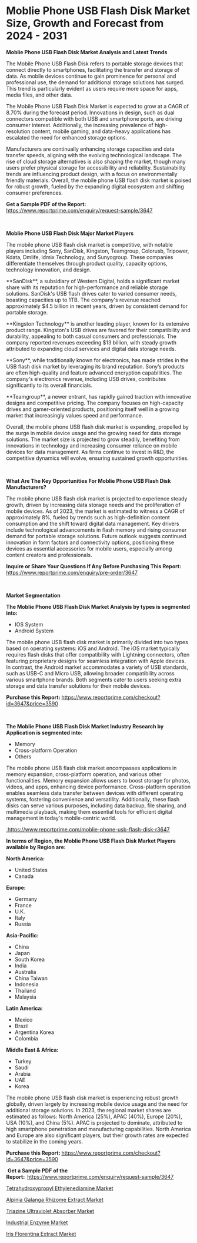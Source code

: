 <p><h1>Moblie Phone USB Flash Disk Market Size, Growth and Forecast from 2024 - 2031</h1></p><p><strong>Moblie Phone USB Flash Disk Market Analysis and Latest Trends</strong></p>
<p><p>The Mobile Phone USB Flash Disk refers to portable storage devices that connect directly to smartphones, facilitating the transfer and storage of data. As mobile devices continue to gain prominence for personal and professional use, the demand for additional storage solutions has surged. This trend is particularly evident as users require more space for apps, media files, and other data.</p><p>The Mobile Phone USB Flash Disk Market is expected to grow at a CAGR of 8.70% during the forecast period. Innovations in design, such as dual connectors compatible with both USB and smartphone ports, are driving consumer interest. Additionally, the increasing prevalence of high-resolution content, mobile gaming, and data-heavy applications has escalated the need for enhanced storage options. </p><p>Manufacturers are continually enhancing storage capacities and data transfer speeds, aligning with the evolving technological landscape. The rise of cloud storage alternatives is also shaping the market, though many users prefer physical storage for accessibility and reliability. Sustainability trends are influencing product design, with a focus on environmentally friendly materials. Overall, the mobile phone USB flash disk market is poised for robust growth, fueled by the expanding digital ecosystem and shifting consumer preferences.</p></p>
<p><strong>Get a Sample PDF of the Report:&nbsp;</strong> <a href="https://www.reportprime.com/enquiry/request-sample/3647">https://www.reportprime.com/enquiry/request-sample/3647</a></p>
<p>&nbsp;</p>
<p><strong>Moblie Phone USB Flash Disk Major Market Players</strong></p>
<p><p>The mobile phone USB flash disk market is competitive, with notable players including Sony, SanDisk, Kingston, Teamgroup, Colorusb, Tripower, Kdata, Dmlife, Idmix Technology, and Sunyogroup. These companies differentiate themselves through product quality, capacity options, technology innovation, and design.</p><p>**SanDisk**, a subsidiary of Western Digital, holds a significant market share with its reputation for high-performance and reliable storage solutions. SanDisk's USB flash drives cater to varied consumer needs, boasting capacities up to 1TB. The company's revenue reached approximately $4.5 billion in recent years, driven by consistent demand for portable storage.</p><p>**Kingston Technology** is another leading player, known for its extensive product range. Kingston's USB drives are favored for their compatibility and durability, appealing to both casual consumers and professionals. The company reported revenues exceeding $13 billion, with steady growth attributed to expanding cloud services and digital data storage needs.</p><p>**Sony**, while traditionally known for electronics, has made strides in the USB flash disk market by leveraging its brand reputation. Sony’s products are often high-quality and feature advanced encryption capabilities. The company's electronics revenue, including USB drives, contributes significantly to its overall financials.</p><p>**Teamgroup**, a newer entrant, has rapidly gained traction with innovative designs and competitive pricing. The company focuses on high-capacity drives and gamer-oriented products, positioning itself well in a growing market that increasingly values speed and performance.</p><p>Overall, the mobile phone USB flash disk market is expanding, propelled by the surge in mobile device usage and the growing need for data storage solutions. The market size is projected to grow steadily, benefiting from innovations in technology and increasing consumer reliance on mobile devices for data management. As firms continue to invest in R&D, the competitive dynamics will evolve, ensuring sustained growth opportunities.</p></p>
<p>&nbsp;</p>
<p><strong>What Are The Key Opportunities For Moblie Phone USB Flash Disk Manufacturers?</strong></p>
<p><p>The mobile phone USB flash disk market is projected to experience steady growth, driven by increasing data storage needs and the proliferation of mobile devices. As of 2023, the market is estimated to witness a CAGR of approximately 8%, fueled by trends such as high-definition content consumption and the shift toward digital data management. Key drivers include technological advancements in flash memory and rising consumer demand for portable storage solutions. Future outlook suggests continued innovation in form factors and connectivity options, positioning these devices as essential accessories for mobile users, especially among content creators and professionals.</p></p>
<p><strong>Inquire or Share Your Questions If Any Before Purchasing This Report:</strong> <a href="https://www.reportprime.com/enquiry/pre-order/3647">https://www.reportprime.com/enquiry/pre-order/3647</a></p>
<p>&nbsp;</p>
<p><strong>Market Segmentation</strong></p>
<p><strong>The Moblie Phone USB Flash Disk Market Analysis by types is segmented into:</strong></p>
<p><ul><li>IOS System</li><li>Android System</li></ul></p>
<p><p>The mobile phone USB flash disk market is primarily divided into two types based on operating systems: iOS and Android. The iOS market typically requires flash disks that offer compatibility with Lightning connectors, often featuring proprietary designs for seamless integration with Apple devices. In contrast, the Android market accommodates a variety of USB standards, such as USB-C and Micro USB, allowing broader compatibility across various smartphone brands. Both segments cater to users seeking extra storage and data transfer solutions for their mobile devices.</p></p>
<p><strong>Purchase this Report:&nbsp;</strong><a href="https://www.reportprime.com/checkout?id=3647&price=3590">https://www.reportprime.com/checkout?id=3647&price=3590</a></p>
<p>&nbsp;</p>
<p><strong>The Moblie Phone USB Flash Disk Market Industry Research by Application is segmented into:</strong></p>
<p><ul><li>Memory</li><li>Cross-platform Operation</li><li>Others</li></ul></p>
<p><p>The mobile phone USB flash disk market encompasses applications in memory expansion, cross-platform operation, and various other functionalities. Memory expansion allows users to boost storage for photos, videos, and apps, enhancing device performance. Cross-platform operation enables seamless data transfer between devices with different operating systems, fostering convenience and versatility. Additionally, these flash disks can serve various purposes, including data backup, file sharing, and multimedia playback, making them essential tools for efficient digital management in today's mobile-centric world.</p></p>
<p><a href="https://www.reportprime.com/moblie-phone-usb-flash-disk-r3647">&nbsp;https://www.reportprime.com/moblie-phone-usb-flash-disk-r3647</a></p>
<p><strong>In terms of Region, the Moblie Phone USB Flash Disk Market Players available by Region are:</strong></p>
<p>
    <p> <strong> North America: </strong>
        <ul>
            <li>United States</li>
            <li>Canada</li>
        </ul>
        </p> 
    <p> <strong> Europe: </strong>
        <ul>
            <li>Germany</li>
            <li>France</li>
            <li>U.K.</li>
            <li>Italy</li>
            <li>Russia</li>
        </ul>
        </p> 
    <p> <strong> Asia-Pacific: </strong>
        <ul>
            <li>China</li>
            <li>Japan</li>
            <li>South Korea</li>
            <li>India</li>
            <li>Australia</li>
            <li>China Taiwan</li>
            <li>Indonesia</li>
            <li>Thailand</li>
            <li>Malaysia</li>
        </ul>
        </p> 
    <p> <strong> Latin America: </strong>
        <ul>
            <li>Mexico</li>
            <li>Brazil</li>
            <li>Argentina Korea</li>
            <li>Colombia</li>
        </ul>
        </p> 
    <p> <strong> Middle East & Africa: </strong>
        <ul>
            <li>Turkey</li>
            <li>Saudi</li>
            <li>Arabia</li>
            <li>UAE</li>
            <li>Korea</li>
        </ul>
    </p>
    </p>
<p><p>The mobile phone USB flash disk market is experiencing robust growth globally, driven largely by increasing mobile device usage and the need for additional storage solutions. In 2023, the regional market shares are estimated as follows: North America (25%), APAC (40%), Europe (20%), USA (10%), and China (5%). APAC is projected to dominate, attributed to high smartphone penetration and manufacturing capabilities. North America and Europe are also significant players, but their growth rates are expected to stabilize in the coming years.</p></p>
<p><strong>Purchase this Report: </strong><a href="https://www.reportprime.com/checkout?id=3647&price=3590">https://www.reportprime.com/checkout?id=3647&price=3590</a></p>
<p>&nbsp;<strong>Get a Sample PDF of the Report:&nbsp;&nbsp;</strong><a href="https://www.reportprime.com/enquiry/request-sample/3647">https://www.reportprime.com/enquiry/request-sample/3647</a></p>
<p><strong></strong></p>
<p><p><a href="https://www.linkedin.com/pulse/strategic-roadmap-success-global-tetrahydroxypropyl-ethylenediamine-udvpc?trackingId=JcmNgLo5QZeS1Ao%2FW6BIHA%3D%3D">Tetrahydroxypropyl Ethylenediamine Market</a></p><p><a href="https://www.linkedin.com/pulse/emerging-trends-alpinia-galanga-rhizome-extract-market-global-hravc?trackingId=oIMCIejCQTS4fxb5C5N4Og%3D%3D">Alpinia Galanga Rhizome Extract Market</a></p><p><a href="https://issuu.com/reportprime-2/docs/triazine-ultraviolet-absorber-marke_5c08d0703d37a0">Triazine Ultraviolet Absorber Market</a></p><p><a href="https://issuu.com/reportprime-2/docs/industrial-enzyme-market-size-2030._88dc67b3b611a2">Industrial Enzyme Market</a></p><p><a href="https://www.linkedin.com/pulse/what-emerging-market-trends-iris-florentina-extract-detailed-0xlgc?trackingId=kR6AD%2FiQSwq0c9%2BMOFUnfA%3D%3D">Iris Florentina Extract Market</a></p></p>